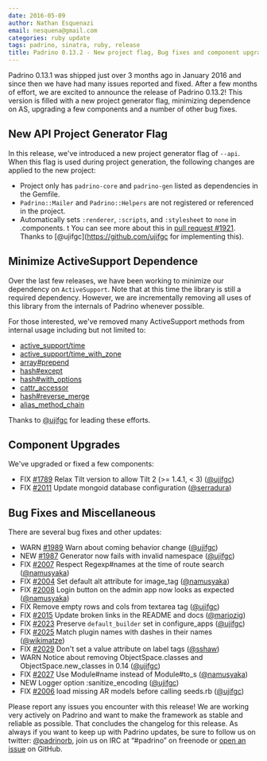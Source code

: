 ```yaml
---
date: 2016-05-09
author: Nathan Esquenazi
email: nesquena@gmail.com
categories: ruby update
tags: padrino, sinatra, ruby, release
title: Padrino 0.13.2 - New project flag, Bug fixes and component upgrades
---
```


Padrino 0.13.1 was shipped just over 3 months ago in January 2016 and since then we have had many issues reported and fixed. After a few months of effort, we are excited to announce the release of Padrino 0.13.2! This version is filled with a new project generator flag, minimizing dependence on AS, upgrading a few components and a number of other bug fixes.

## New API Project Generator Flag

In this release, we've introduced a new project generator flag of `--api`. When this flag is used during project generation, the following changes are applied to the new project:

 * Project only has `padrino-core` and `padrino-gen` listed as dependencies in the Gemfile.
 * `Padrino::Mailer` and `Padrino::Helpers` are not registered or referenced in the project.
 * Automatically sets `:renderer`, `:scripts`, and `:stylesheet` to `none` in .components.
t
You can see more about this in [pull request #1921](https://github.com/padrino/padrino-framework/issues/1921). Thanks to [@ujifgc](https://github.com/ujifgc for implementing this). 

## Minimize ActiveSupport Dependence

Over the last few releases, we have been working to minimize our dependency on `ActiveSupport`. Note that at this time the library is still a required dependency. However, we are incrementally removing all uses of this library from the internals of Padrino whenever possible. 

For those interested, we've removed many ActiveSupport methods from internal usage including but not limited to:

 * [active_support/time](https://github.com/padrino/padrino-framework/commit/39514ce8fbb02207e0833a69d2b89eed6457c2f4)
 * [active_support/time_with_zone](https://github.com/padrino/padrino-framework/commit/83462d3cf6961308dbb9dbb511b64f6d6aa189d0)
 * [array#prepend](https://github.com/padrino/padrino-framework/commit/c2602739630f1c4681b004d6684c6e0f083feecd)
 * [hash#except](https://github.com/padrino/padrino-framework/commit/6443dd254dbca3c29f6624a710a2ca71f2551027)
 * [hash#with_options](https://github.com/padrino/padrino-framework/commit/193e7755cf988f6cbd7b5574793a72232a5c0b8b)
 * [cattr_accessor](https://github.com/padrino/padrino-framework/commit/af177cc2aebb73961ae47c40b853b7601d4c88e3)
 * [hash#reverse_merge](https://github.com/padrino/padrino-framework/commit/a335e0d8328d841e5481a9bc567ed3ad928e8eba)
 * [alias_method_chain](https://github.com/padrino/padrino-framework/commit/da54bef74d48db154ca1c1a5150aac4391165217)

Thanks to [@ujifgc](https://github.com/ujifgc) for leading these efforts. 

## Component Upgrades

We've upgraded or fixed a few components:

- FIX [#1789](https://github.com/padrino/padrino-framework/issues/1789) Relax Tilt version to allow Tilt 2 (>= 1.4.1, < 3) ([@ujifgc](https://github.com/ujifgc))
- FIX [#2011](https://github.com/padrino/padrino-framework/issues/2011) Update mongoid database configuration ([@serradura](https://github.com/serradura))

## Bug Fixes and Miscellaneous

There are several bug fixes and other updates:

- WARN [#1989](https://github.com/padrino/padrino-framework/issues/1989) Warn about coming behavior change ([@ujifgc](https://github.com/ujifgc))
- NEW [#1987](https://github.com/padrino/padrino-framework/issues/1987) Generator now fails with invalid namespace ([@ujifgc](https://github.com/ujifgc))
- FIX [#2007](https://github.com/padrino/padrino-framework/issues/2007) Respect Regexp#names at the time of route search ([@namusyaka](https://github.com/namusyaka))
- FIX [#2004](https://github.com/padrino/padrino-framework/issues/2004) Set default alt attribute for image_tag ([@namusyaka](https://github.com/namusyaka))
- FIX [#2008](https://github.com/padrino/padrino-framework/issues/2008) Login button on the admin app now looks as expected ([@namusyaka](https://github.com/namusyaka))
- FIX Remove empty rows and cols from textarea tag ([@ujifgc](https://github.com/ujifgc))
- FIX [#2015](https://github.com/padrino/padrino-framework/issues/2015) Update broken links in the README and docs ([@mariozig](https://github.com/mariozig))
- FIX [#2023](https://github.com/padrino/padrino-framework/issues/2023) Preserve `default_builder` set in configure_apps ([@ujifgc](https://github.com/ujifgc))
- FIX [#2025](https://github.com/padrino/padrino-framework/issues/2025) Match plugin names with dashes in their names ([@wikimatze](https://github.com/wikimatze))
- FIX [#2029](https://github.com/padrino/padrino-framework/issues/2029) Don't set a value attribute on label tags ([@sshaw](https://github.com/sshaw))
- WARN Notice about removing ObjectSpace.classes and ObjectSpace.new_classes in 0.14 ([@ujifgc](https://github.com/ujifgc))
- FIX [#2027](https://github.com/padrino/padrino-framework/issues/2027) Use Module#name instead of Module#to_s ([@namusyaka](https://github.com/namusyaka))
- NEW Logger option :sanitize_encoding ([@ujifgc](https://github.com/ujifgc))
- FIX [#2006](https://github.com/padrino/padrino-framework/issues/2006) load missing AR models before calling seeds.rb ([@ujifgc](https://github.com/ujifgc))

Please report any issues you encounter with this release! We are working very actively on Padrino and want to make the framework as stable and reliable as possible. That concludes the changelog for this release. As always if you want to keep up with Padrino updates, be sure to follow us on twitter: [@padrinorb](http://twitter.com/#!/padrinorb), join us on IRC at “#padrino” on freenode or [open an issue](https://github.com/padrino/padrino-framework/issues) on GitHub.